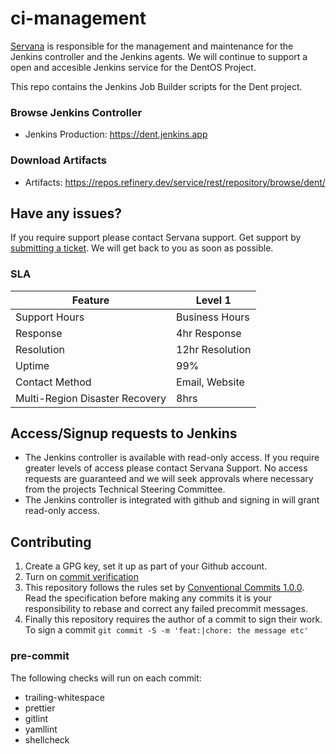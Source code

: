 # ci-management

[Servana](https://servanamanaged.com) is responsible for the management and maintenance for the Jenkins controller and the Jenkins agents. We will continue to support a open and accesible Jenkins service for the DentOS Project.

This repo contains the Jenkins Job Builder scripts for the Dent project.

### Browse Jenkins Controller

-   Jenkins Production: https://dent.jenkins.app

### Download Artifacts

-   Artifacts: https://repos.refinery.dev/service/rest/repository/browse/dent/

## Have any issues?

If you require support please contact Servana support. Get support by [submitting a ticket](https://support.servanamanaged.com/support/tickets/new?ticket_form=request_support). We will get back to you as soon as possible.

### SLA

| **Feature**                    | **Level 1**     |
| ------------------------------ | --------------- |
| Support Hours                  | Business Hours  |
| Response                       | 4hr Response    |
| Resolution                     | 12hr Resolution |
| Uptime                         | 99%             |
| Contact Method                 | Email, Website  |
| Multi-Region Disaster Recovery | 8hrs            |

## Access/Signup requests to Jenkins

-   The Jenkins controller is available with read-only access. If you require greater levels of access please contact Servana Support. No access requests are guaranteed and we will seek approvals where necessary from the projects Technical Steering Committee.
-   The Jenkins controller is integrated with github and signing in will grant read-only access.

## Contributing

1. Create a GPG key, set it up as part of your Github account.
2. Turn on [commit verification](https://docs.github.com/en/authentication/managing-commit-signature-verification/about-commit-signature-verification)
3. This repository follows the rules set by [Conventional Commits 1.0.0](https://www.conventionalcommits.org/en/v1.0.0/). Read the specification before making any commits it is your responsibility to rebase and correct any failed precommit messages.
4. Finally this repository requires the author of a commit to sign their work. To sign a commit `git commit -S -m 'feat:|chore: the message etc'`

### pre-commit 

The following checks will run on each commit:

- trailing-whitespace
- prettier
- gitlint
- yamllint
- shellcheck